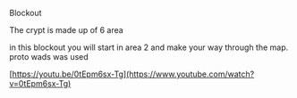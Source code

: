 Blockout

The crypt is made up of 6 area 

in this blockout you will start in area 2 and make your way through the map. proto wads was used

[https://youtu.be/0tEpm6sx-Tg](https://www.youtube.com/watch?v=0tEpm6sx-Tg)

